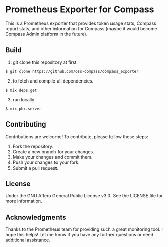 # Prometheus Exporter for Compass

This is a Prometheus exporter that provides token usage stats, Compass report stats, and other information for Compass (maybe it would become Compass Admin platform in the future).

## Build

1. git clone this repository at first.

```
$ git clone https://github.com/oss-compass/compass_exporter
```

2. to fetch and compile all dependencies.
```
$ mix deps.get
```

3. run locally
```
$ mix phx.server
```

## Contributing
Contributions are welcome! To contribute, please follow these steps:

1. Fork the repository.
2. Create a new branch for your changes.
3. Make your changes and commit them.
4. Push your changes to your fork.
5. Submit a pull request.

## License

Under the GNU Affero General Public License v3.0. See the LICENSE file for more information.

## Acknowledgments
Thanks to the Prometheus team for providing such a great monitoring tool.
I hope this helps! Let me know if you have any further questions or need additional assistance.
